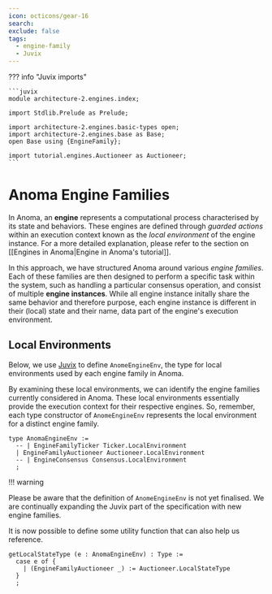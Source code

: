 ```yaml
---
icon: octicons/gear-16
search:
exclude: false
tags:
  - engine-family
  - Juvix
---
```



??? info "Juvix imports"

    ```juvix
    module architecture-2.engines.index;

    import Stdlib.Prelude as Prelude;
    
    import architecture-2.engines.basic-types open;
    import architecture-2.engines.base as Base;
    open Base using {EngineFamily};

    import tutorial.engines.Auctioneer as Auctioneer;
    ```

# Anoma Engine Families

In Anoma, an **engine** represents a computational process characterised by its
state and behaviors. These engines are defined through _guarded actions_
within an execution context known as the _local environment_ of the engine
instance. For a more detailed explanation, please refer to the section on
[[Engines in Anoma|Engine in Anoma's tutorial]].

In this approach, we have structured Anoma around various _engine families_. Each of
these families are then designed to perform a specific task within the system, such as handling
a particular consensus operation, and consist of multiple **engine instances**.
While all engine instance initally share the same behavior and therefore purpose,
each engine instance is different in their (local) state and their name, data 
part of the engine's execution environment.

## Local Environments

Below, we use [Juvix](https://docs.juvix.org) to define `AnomeEngineEnv`, the type for
local environments used by each engine family in Anoma. 

By examining these local environments, we can identify the engine families
currently considered in Anoma. These local environments essentially provide the
execution context for their respective engines. So, remember, each type
constructor of `AnomeEngineEnv` represents the local environment for a distinct
engine family.

```juvix
type AnomaEngineEnv :=
  -- | EngineFamilyTicker Ticker.LocalEnvironment
  | EngineFamilyAuctioneer Auctioneer.LocalEnvironment
  -- | EngineConsensus Consensus.LocalEnvironment
  ;
```

!!! warning 

  Please be aware that the definition of `AnomeEngineEnv` is not yet finalised. 
  We are continually expanding the Juvix part of the specification with new engine families.


It is now possible to define some utility function that can also help us reference.

```juvix
getLocalStateType (e : AnomaEngineEnv) : Type :=
  case e of {
    | (EngineFamilyAuctioneer _) := Auctioneer.LocalStateType
  }
  ; 
```
